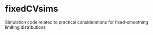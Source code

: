# fixedCVsims
Simulation code related to practical considerations for fixed-smoothing limiting distributions
